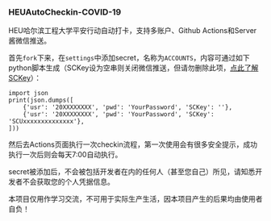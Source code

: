 ### HEUAutoCheckin-COVID-19
HEU哈尔滨工程大学平安行动自动打卡，支持多账户、Github Actions和Server酱微信推送。

首先`fork`下来，在`settings`中添加secret，名称为`ACCOUNTS`，内容可通过如下python脚本生成（SCKey设为空串则关闭微信推送，但请勿删除此项，[点此了解SCKey](http://sc.ftqq.com/)）：

```
import json
print(json.dumps([
    {'usr': '20XXXXXXXX', 'pwd': 'YourPassword', 'SCKey': ''},
    {'usr': '20XXXXXXXX', 'pwd': 'YourPassword', 'SCKey': 'SCUxxxxxxxxxxxxxx'},
]))
```

然后去Actions页面执行一次checkin流程，第一次使用会有很多安全提示，成功执行一次后则会每天7:00自动执行。

secret被添加后，不会被包括开发者在内的任何人（甚至您自己）所见，请知悉开发者不会获取您的个人凭据信息。

本项目仅用作学习交流，不可用于实际生产生活，因本项目产生的后果均由使用者自负！
